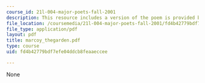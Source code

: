 ```yaml
---
course_id: 21l-004-major-poets-fall-2001
description: This resource includes a version of the poem is provided by Andrew Marvell.
file_location: /coursemedia/21l-004-major-poets-fall-2001/fd4b42779bdf7efe04ddcb8feaaeccee_marcoy_thegarden.pdf
file_type: application/pdf
layout: pdf
title: marcoy_thegarden.pdf
type: course
uid: fd4b42779bdf7efe04ddcb8feaaeccee

---
```

None